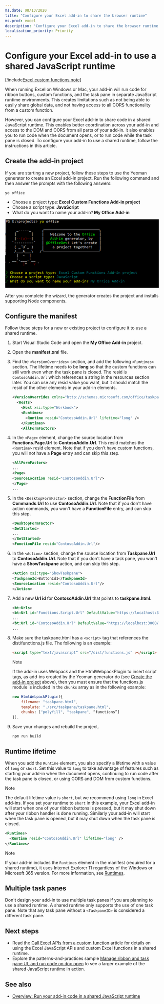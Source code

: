 ```yaml
---
ms.date: 08/13/2020
title: "Configure your Excel add-in to share the browser runtime"
ms.prod: excel
description: 'Configure your Excel add-in to share the browser runtime and run ribbon, task pane, and custom function code in the same runtime.'
localization_priority: Priority
---
```


# Configure your Excel add-in to use a shared JavaScript runtime

[!include[Excel custom functions note](../includes/excel-custom-functions-note.md)]

When running Excel on Windows or Mac, your add-in will run code for ribbon buttons, custom functions, and the task pane in separate JavaScript runtime environments. This creates limitations such as not being able to easily share global data, and not having access to all CORS functionality from a custom function.

However, you can configure your Excel add-in to share code in a shared JavaScript runtime. This enables better coordination across your add-in and access to the DOM and CORS from all parts of your add-in. It also enables you to run code when the document opens, or to run code while the task pane is closed. To configure your add-in to use a shared runtime, follow the instructions in this article.

## Create the add-in project

If you are starting a new project, follow these steps to use the Yeoman generator to create an Excel add-in project. Run the following command and then answer the prompts with the following answers:

```command line
yo office
```

- Choose a project type: **Excel Custom Functions Add-in project**
- Choose a script type: **JavaScript**
- What do you want to name your add-in? **My Office Add-in**

![Screenshot of answering prompts from yo office to create the add-in project.](../images/yo-office-excel-project.png)

After you complete the wizard, the generator creates the project and installs supporting Node components.

## Configure the manifest

Follow these steps for a new or existing project to configure it to use a shared runtime.

1. Start Visual Studio Code and open the **My Office Add-in** project.
2. Open the **manifest.xml** file.
3. Find the `<VersionOverrides>` section, and add the following `<Runtimes>` section. The lifetime needs to be **long** so that the custom functions can still work even when the task pane is closed. The resid is `ContosoAddin.Url` which references a string in the resources section later. You can use any resid value you want, but it should match the resid of the other elements in your add-in elements.

   ```xml
   <VersionOverrides xmlns="http://schemas.microsoft.com/office/taskpaneappversionoverrides" xsi:type="VersionOverridesV1_0">
     <Hosts>
       <Host xsi:type="Workbook">
       <Runtimes>
         <Runtime resid="ContosoAddin.Url" lifetime="long" />
       </Runtimes>
       <AllFormFactors>
   ```

4. In the `<Page>` element, change the source location from **Functions.Page.Url** to **ContosoAddin.Url**. This resid matches the `<Runtime>` resid element. Note that if you don't have custom functions, you will not have a **Page** entry and can skip this step.

   ```xml
   <AllFormFactors>
   ...
   <Page>
   <SourceLocation resid="ContosoAddin.Url"/>
   </Page>
   ...
   ```

5. In the `<DesktopFormFactor>` section, change the **FunctionFile** from **Commands.Url** to use **ContosoAddin.Url**. Note that if you don't have action commands, you won't have a **FunctionFile** entry, and can skip this step.

   ```xml
   <DesktopFormFactor>
   <GetStarted>
   ...
   </GetStarted>
   <FunctionFile resid="ContosoAddin.Url"/>
   ```

6. In the `<Action>` section, change the source location from **Taskpane.Url** to **ContosoAddin.Url**. Note that if you don't have a task pane, you won't have a **ShowTaskpane** action, and can skip this step.

   ```xml
   <Action xsi:type="ShowTaskpane">
   <TaskpaneId>ButtonId1</TaskpaneId>
   <SourceLocation resid="ContosoAddin.Url"/>
   </Action>
   ```

7. Add a new **Url id** for **ContosoAddin.Url** that points to **taskpane.html**.

   ```xml
   <bt:Urls>
   <bt:Url id="Functions.Script.Url" DefaultValue="https://localhost:3000/dist/functions.js"/>
   ...
   <bt:Url id="ContosoAddin.Url" DefaultValue="https://localhost:3000/dist/taskpane.html"/>
   ...
   ```

8. Make sure the taskpane.html has a `<script>` tag that references the dist/functions.js file. The following is an example:

   ```html
   <script type=”text/javascript” src=”/dist/functions.js” ></script>
   ```

   > [!NOTE]
   > If the add-in uses Webpack and the HtmlWebpackPlugin to insert script tags, as add-ins created by the Yeoman generator do (see [Create the add-in project](#create-the-add-in-project) above), then you must ensure that the functions.js module is included in the `chunks` array as in the following example:
   >
   > ```javascript
   > new HtmlWebpackPlugin({
   >     filename: "taskpane.html",
   >     template: "./src/taskpane/taskpane.html",
   >     chunks: ["polyfill", "taskpane", “functions”]
   > }),
   >```

9. Save your changes and rebuild the project.

   ```command line
   npm run build
   ```

## Runtime lifetime

When you add the `Runtime` element, you also specify a lifetime with a value of `long` or `short`. Set this value to `long` to take advantage of features such as starting your add-in when the document opens, continuing to run code after the task pane is closed, or using CORS and DOM from custom functions.

>[!NOTE]
> The default lifetime value is `short`, but we recommend using `long` in Excel add-ins. If you set your runtime to `short` in this example, your Excel add-in will start when one of your ribbon buttons is pressed, but it may shut down after your ribbon handler is done running. Similarly your add-in will start when the task pane is opened, but it may shut down when the task pane is closed.

```xml
<Runtimes>
  <Runtime resid="ContosoAddin.Url" lifetime="long" />
</Runtimes>
```

>[!NOTE]
> If your add-in includes the `Runtimes` element in the manifest (required for a shared runtime), it uses Internet Explorer 11 regardless of the Windows or Microsoft 365 version. For more information, see [Runtimes](../reference/manifest/runtimes.md).

## Multiple task panes

Don't design your add-in to use multiple task panes if you are planning to use a shared runtime. A shared runtime only supports the use of one task pane. Note that any task pane without a `<TaskpaneID>` is considered a different task pane.

## Next steps

- Read the [Call Excel APIs from a custom function](call-excel-apis-from-custom-function.md) article for details on using the Excel JavaScript APIs and custom Excel functions in a shared runtime.
- Explore the patterns-and-practices sample [Manage ribbon and task pane UI, and run code on doc open](https://github.com/OfficeDev/PnP-OfficeAddins/tree/master/Samples/excel-shared-runtime-scenario) to see a larger example of the shared JavaScript runtime in action.

## See also

- [Overview: Run your add-in code in a shared JavaScript runtime](custom-functions-shared-overview.md)
